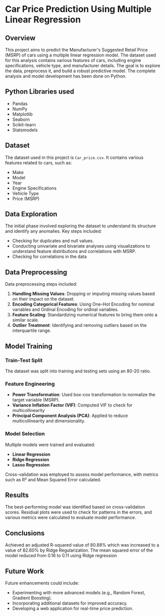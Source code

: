 # Car Price Prediction Using Multiple Linear Regression

## Overview

This project aims to predict the Manufacturer's Suggested Retail Price (MSRP) of cars using a multiple linear regression model. The dataset used for this analysis contains various features of cars, including engine specifications, vehicle type, and manufacturer details. The goal is to explore the data, preprocess it, and build a robust predictive model. The complete analysis and model development has been done on Python.

## Python Libraries used

- Pandas
- NumPy
- Matplotlib
- Seaborn
- Scikit-learn
- Statsmodels

## Dataset

The dataset used in this project is `Car_price.csv`. It contains various features related to cars, such as:

- Make
- Model
- Year
- Engine Specifications
- Vehicle Type
- Price (MSRP)

## Data Exploration

The initial phase involved exploring the dataset to understand its structure and identify any anomalies. Key steps included:

- Checking for duplicates and null values.
- Conducting univariate and bivariate analyses using visualizations to understand feature distributions and correlations with MSRP.
- Checking for correlations in the data

## Data Preprocessing

Data preprocessing steps included:

1. **Handling Missing Values**: Dropping or imputing missing values based on their impact on the dataset.
2. **Encoding Categorical Features**: Using One-Hot Encoding for nominal variables and Ordinal Encoding for ordinal variables.
3. **Feature Scaling**: Standardizing numerical features to bring them onto a similar scale.
4. **Outlier Treatment**: Identifying and removing outliers based on the interquartile range.

## Model Training

### Train-Test Split

The dataset was split into training and testing sets using an 80-20 ratio.

### Feature Engineering

- **Power Transformation**: Used box-cox transformation to normalize the target variable (MSRP).
- **Variance Inflation Factor (VIF)**: Computed VIF to check for multicollinearity
- **Principal Component Analysis (PCA)**: Applied to reduce multicollinearity and dimensionality.

### Model Selection

Multiple models were trained and evaluated:
- **Linear Regression**
- **Ridge Regression**
- **Lasso Regression**

Cross-validation was employed to assess model performance, with metrics such as R² and Mean Squared Error calculated.

## Results

The best-performing model was identified based on cross-validation scores. Residual plots were used to check for patterns in the errors, and various metrics were calculated to evaluate model performance.

## Conclusions

Achieved an adjusted R-squared value of 80.88% which was increased to a value of 82.60% by Ridge Regularization. The mean squared error of the model reduced from 0.16 to 0.11 using Ridge regression

## Future Work

Future enhancements could include:

- Experimenting with more advanced models (e.g., Random Forest, Gradient Boosting).
- Incorporating additional datasets for improved accuracy.
- Developing a web application for real-time price prediction.
